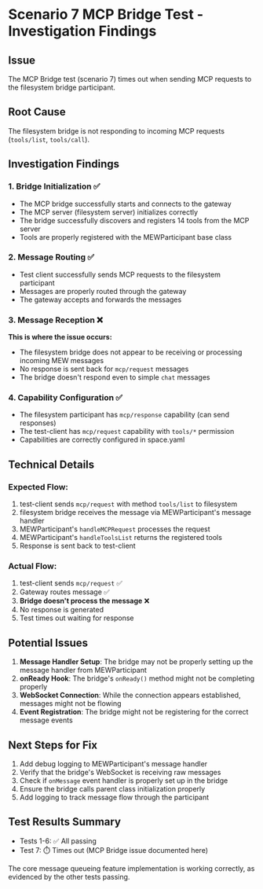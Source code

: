 # Scenario 7 MCP Bridge Test - Investigation Findings

## Issue
The MCP Bridge test (scenario 7) times out when sending MCP requests to the filesystem bridge participant.

## Root Cause
The filesystem bridge is not responding to incoming MCP requests (`tools/list`, `tools/call`).

## Investigation Findings

### 1. Bridge Initialization ✅
- The MCP bridge successfully starts and connects to the gateway
- The MCP server (filesystem server) initializes correctly
- The bridge successfully discovers and registers 14 tools from the MCP server
- Tools are properly registered with the MEWParticipant base class

### 2. Message Routing ✅
- Test client successfully sends MCP requests to the filesystem participant
- Messages are properly routed through the gateway
- The gateway accepts and forwards the messages

### 3. Message Reception ❌
**This is where the issue occurs:**
- The filesystem bridge does not appear to be receiving or processing incoming MEW messages
- No response is sent back for `mcp/request` messages
- The bridge doesn't respond even to simple `chat` messages

### 4. Capability Configuration ✅
- The filesystem participant has `mcp/response` capability (can send responses)
- The test-client has `mcp/request` capability with `tools/*` permission
- Capabilities are correctly configured in space.yaml

## Technical Details

### Expected Flow:
1. test-client sends `mcp/request` with method `tools/list` to filesystem
2. filesystem bridge receives the message via MEWParticipant's message handler
3. MEWParticipant's `handleMCPRequest` processes the request
4. MEWParticipant's `handleToolsList` returns the registered tools
5. Response is sent back to test-client

### Actual Flow:
1. test-client sends `mcp/request` ✅
2. Gateway routes message ✅
3. **Bridge doesn't process the message** ❌
4. No response is generated
5. Test times out waiting for response

## Potential Issues

1. **Message Handler Setup**: The bridge may not be properly setting up the message handler from MEWParticipant
2. **onReady Hook**: The bridge's `onReady()` method might not be completing properly
3. **WebSocket Connection**: While the connection appears established, messages might not be flowing
4. **Event Registration**: The bridge might not be registering for the correct message events

## Next Steps for Fix

1. Add debug logging to MEWParticipant's message handler
2. Verify that the bridge's WebSocket is receiving raw messages
3. Check if `onMessage` event handler is properly set up in the bridge
4. Ensure the bridge calls parent class initialization properly
5. Add logging to track message flow through the participant

## Test Results Summary
- Tests 1-6: ✅ All passing
- Test 7: ⏱️ Times out (MCP Bridge issue documented here)

The core message queueing feature implementation is working correctly, as evidenced by the other tests passing.